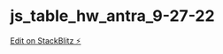 # js_table_hw_antra_9-27-22

[Edit on StackBlitz ⚡️](https://stackblitz.com/edit/web-platform-yjyt8t)